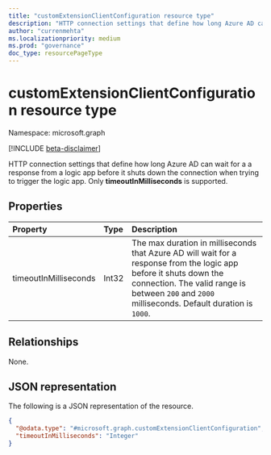 ```yaml
---
title: "customExtensionClientConfiguration resource type"
description: "HTTP connection settings that define how long Azure AD can wait for a a response from a logic app before it shuts down the connection. Only timeoutInMilliseconds is supported."
author: "currenmehta"
ms.localizationpriority: medium
ms.prod: "governance"
doc_type: resourcePageType
---
```


# customExtensionClientConfiguration resource type

Namespace: microsoft.graph

[!INCLUDE [beta-disclaimer](../../includes/beta-disclaimer.md)]

HTTP connection settings that define how long Azure AD can wait for a a response from a logic app before it shuts down the connection when trying to trigger the logic app. Only **timeoutInMilliseconds** is supported.

## Properties
|Property|Type|Description|
|:---|:---|:---|
|timeoutInMilliseconds|Int32|The max duration in milliseconds that Azure AD will wait for a response from the logic app before it shuts down the connection. The valid range is between `200` and `2000` milliseconds. Default duration is `1000`.|

## Relationships
None.

## JSON representation
The following is a JSON representation of the resource.
<!-- {
  "blockType": "resource",
  "@odata.type": "microsoft.graph.customExtensionClientConfiguration"
}
-->
``` json
{
  "@odata.type": "#microsoft.graph.customExtensionClientConfiguration",
  "timeoutInMilliseconds": "Integer"
}
```

